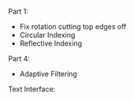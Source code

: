 Part 1:
 - Fix rotation cutting top edges off
 - Circular Indexing
 - Reflective Indexing

Part 4:
 - Adaptive Filtering

Text Interface:

